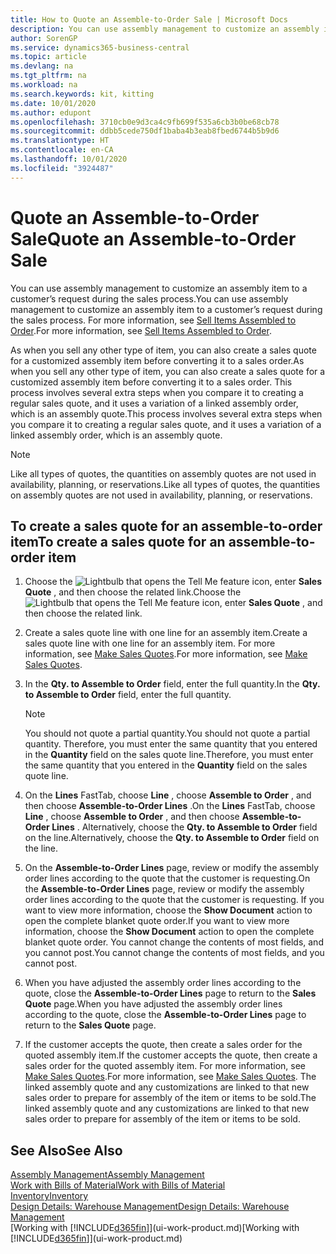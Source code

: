 ```yaml
---
title: How to Quote an Assemble-to-Order Sale | Microsoft Docs
description: You can use assembly management to customize an assembly item to a customer’s request during the sales process.
author: SorenGP
ms.service: dynamics365-business-central
ms.topic: article
ms.devlang: na
ms.tgt_pltfrm: na
ms.workload: na
ms.search.keywords: kit, kitting
ms.date: 10/01/2020
ms.author: edupont
ms.openlocfilehash: 3710cb0e9d3ca4c9fb699f535a6cb3b0be68cb78
ms.sourcegitcommit: ddbb5cede750df1baba4b3eab8fbed6744b5b9d6
ms.translationtype: HT
ms.contentlocale: en-CA
ms.lasthandoff: 10/01/2020
ms.locfileid: "3924487"
---
```

# <a name="quote-an-assemble-to-order-sale"></a><span data-ttu-id="c744d-103">Quote an Assemble-to-Order Sale</span><span class="sxs-lookup"><span data-stu-id="c744d-103">Quote an Assemble-to-Order Sale</span></span>
<span data-ttu-id="c744d-104">You can use assembly management to customize an assembly item to a customer’s request during the sales process.</span><span class="sxs-lookup"><span data-stu-id="c744d-104">You can use assembly management to customize an assembly item to a customer’s request during the sales process.</span></span> <span data-ttu-id="c744d-105">For more information, see [Sell Items Assembled to Order](assembly-how-to-sell-items-assembled-to-order.md).</span><span class="sxs-lookup"><span data-stu-id="c744d-105">For more information, see [Sell Items Assembled to Order](assembly-how-to-sell-items-assembled-to-order.md).</span></span>  

<span data-ttu-id="c744d-106">As when you sell any other type of item, you can also create a sales quote for a customized assembly item before converting it to a sales order.</span><span class="sxs-lookup"><span data-stu-id="c744d-106">As when you sell any other type of item, you can also create a sales quote for a customized assembly item before converting it to a sales order.</span></span> <span data-ttu-id="c744d-107">This process involves several extra steps when you compare it to creating a regular sales quote, and it uses a variation of a linked assembly order, which is an assembly quote.</span><span class="sxs-lookup"><span data-stu-id="c744d-107">This process involves several extra steps when you compare it to creating a regular sales quote, and it uses a variation of a linked assembly order, which is an assembly quote.</span></span>

> [!NOTE]  
>  <span data-ttu-id="c744d-108">Like all types of quotes, the quantities on assembly quotes are not used in availability, planning, or reservations.</span><span class="sxs-lookup"><span data-stu-id="c744d-108">Like all types of quotes, the quantities on assembly quotes are not used in availability, planning, or reservations.</span></span>  

## <a name="to-create-a-sales-quote-for-an-assemble-to-order-item"></a><span data-ttu-id="c744d-109">To create a sales quote for an assemble-to-order item</span><span class="sxs-lookup"><span data-stu-id="c744d-109">To create a sales quote for an assemble-to-order item</span></span>  
1.  <span data-ttu-id="c744d-110">Choose the ![Lightbulb that opens the Tell Me feature](media/ui-search/search_small.png "Tell me what you want to do") icon, enter **Sales Quote** , and then choose the related link.</span><span class="sxs-lookup"><span data-stu-id="c744d-110">Choose the ![Lightbulb that opens the Tell Me feature](media/ui-search/search_small.png "Tell me what you want to do") icon, enter **Sales Quote** , and then choose the related link.</span></span>  
2.  <span data-ttu-id="c744d-111">Create a sales quote line with one line for an assembly item.</span><span class="sxs-lookup"><span data-stu-id="c744d-111">Create a sales quote line with one line for an assembly item.</span></span> <span data-ttu-id="c744d-112">For more information, see [Make Sales Quotes](sales-how-make-offers.md).</span><span class="sxs-lookup"><span data-stu-id="c744d-112">For more information, see [Make Sales Quotes](sales-how-make-offers.md).</span></span>  
3.  <span data-ttu-id="c744d-113">In the **Qty. to Assemble to Order** field, enter the full quantity.</span><span class="sxs-lookup"><span data-stu-id="c744d-113">In the **Qty. to Assemble to Order** field, enter the full quantity.</span></span>

    > [!NOTE]  
    >  <span data-ttu-id="c744d-114">You should not quote a partial quantity.</span><span class="sxs-lookup"><span data-stu-id="c744d-114">You should not quote a partial quantity.</span></span> <span data-ttu-id="c744d-115">Therefore, you must enter the same quantity that you entered in the **Quantity** field on the sales quote line.</span><span class="sxs-lookup"><span data-stu-id="c744d-115">Therefore, you must enter the same quantity that you entered in the **Quantity** field on the sales quote line.</span></span>  

4.  <span data-ttu-id="c744d-116">On the **Lines** FastTab, choose **Line** , choose **Assemble to Order** , and then choose **Assemble-to-Order Lines** .</span><span class="sxs-lookup"><span data-stu-id="c744d-116">On the **Lines** FastTab, choose **Line** , choose **Assemble to Order** , and then choose **Assemble-to-Order Lines** .</span></span> <span data-ttu-id="c744d-117">Alternatively, choose the **Qty. to Assemble to Order** field on the line.</span><span class="sxs-lookup"><span data-stu-id="c744d-117">Alternatively, choose the **Qty. to Assemble to Order** field on the line.</span></span>  
5.  <span data-ttu-id="c744d-118">On the **Assemble-to-Order Lines** page, review or modify the assembly order lines according to the quote that the customer is requesting.</span><span class="sxs-lookup"><span data-stu-id="c744d-118">On the **Assemble-to-Order Lines** page, review or modify the assembly order lines according to the quote that the customer is requesting.</span></span> <span data-ttu-id="c744d-119">If you want to view more information, choose the **Show Document** action to open the complete blanket quote order.</span><span class="sxs-lookup"><span data-stu-id="c744d-119">If you want to view more information, choose the **Show Document** action to open the complete blanket quote order.</span></span> <span data-ttu-id="c744d-120">You cannot change the contents of most fields, and you cannot post.</span><span class="sxs-lookup"><span data-stu-id="c744d-120">You cannot change the contents of most fields, and you cannot post.</span></span>  
6.  <span data-ttu-id="c744d-121">When you have adjusted the assembly order lines according to the quote, close the **Assemble-to-Order Lines** page to return to the **Sales Quote** page.</span><span class="sxs-lookup"><span data-stu-id="c744d-121">When you have adjusted the assembly order lines according to the quote, close the **Assemble-to-Order Lines** page to return to the **Sales Quote** page.</span></span>  
7.  <span data-ttu-id="c744d-122">If the customer accepts the quote, then create a sales order for the quoted assembly item.</span><span class="sxs-lookup"><span data-stu-id="c744d-122">If the customer accepts the quote, then create a sales order for the quoted assembly item.</span></span> <span data-ttu-id="c744d-123">For more information, see [Make Sales Quotes](sales-how-make-offers.md).</span><span class="sxs-lookup"><span data-stu-id="c744d-123">For more information, see [Make Sales Quotes](sales-how-make-offers.md).</span></span> <span data-ttu-id="c744d-124">The linked assembly quote and any customizations are linked to that new sales order to prepare for assembly of the item or items to be sold.</span><span class="sxs-lookup"><span data-stu-id="c744d-124">The linked assembly quote and any customizations are linked to that new sales order to prepare for assembly of the item or items to be sold.</span></span>  

## <a name="see-also"></a><span data-ttu-id="c744d-125">See Also</span><span class="sxs-lookup"><span data-stu-id="c744d-125">See Also</span></span>  
[<span data-ttu-id="c744d-126">Assembly Management</span><span class="sxs-lookup"><span data-stu-id="c744d-126">Assembly Management</span></span>](assembly-assemble-items.md)  
[<span data-ttu-id="c744d-127">Work with Bills of Material</span><span class="sxs-lookup"><span data-stu-id="c744d-127">Work with Bills of Material</span></span>](inventory-how-work-BOMs.md)  
[<span data-ttu-id="c744d-128">Inventory</span><span class="sxs-lookup"><span data-stu-id="c744d-128">Inventory</span></span>](inventory-manage-inventory.md)  
[<span data-ttu-id="c744d-129">Design Details: Warehouse Management</span><span class="sxs-lookup"><span data-stu-id="c744d-129">Design Details: Warehouse Management</span></span>](design-details-warehouse-management.md)  
<span data-ttu-id="c744d-130">[Working with [!INCLUDE[d365fin](includes/d365fin_md.md)]](ui-work-product.md)</span><span class="sxs-lookup"><span data-stu-id="c744d-130">[Working with [!INCLUDE[d365fin](includes/d365fin_md.md)]](ui-work-product.md)</span></span>
